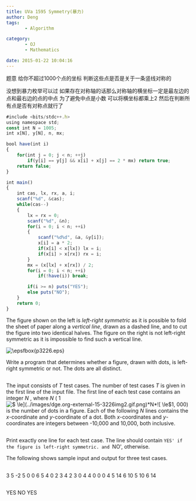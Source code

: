 ```yaml
---
title: UVa 1595 Symmetry(暴力)
author: Deng
tags: 
       - Algorithm

category: 
       - OJ
       - Mathematics

date: 2015-01-22 10:04:16
---
```

题意 给你不超过1000个点的坐标 判断这些点是否是关于一条竖线对称的

没想到暴力枚举可以过 如果存在对称轴的话那么对称轴的横坐标一定是最左边的点和最右边的点的中点 为了避免中点是小数 可以将横坐标都乘上2 然后在判断所有点是否有对称点就行了

```js 
#include <bits/stdc++.h>
using namespace std;
const int N = 1005;
int x[N], y[N], n, mx;

bool have(int i)
{
    for(int j = 0; j < n; ++j)
        if(y[i] == y[j] && x[i] + x[j] == 2 * mx) return true;
    return false;
}

int main()
{
    int cas, lx, rx, a, i;
    scanf("%d", &cas);
    while(cas--)
    {
        lx = rx = 0;
        scanf("%d", &n);
        for(i = 0; i < n; ++i)
        {
            scanf("%d%d", &a, &y[i]);
            x[i] = a * 2;
            if(x[i] < x[lx]) lx = i;
            if(x[i] > x[rx]) rx = i;
        }
        mx = (x[lx] + x[rx]) / 2;
        for(i = 0; i < n; ++i)
            if(!have(i)) break;

        if(i >= n) puts("YES");
        else puts("NO");
    }
    return 0;
}
```

The figure shown on the left is *left-right symmetric* as it is possible to fold the sheet of paper along a *vertical line*, drawn as a dashed line, and to cut the figure into two identical halves. The figure on the right is not left-right symmetric as it is impossible to find such a vertical line.

![\epsfbox{p3226.eps}](../images/dge.org-external-15-p3226.jpg.png)

Write a program that determines whether a figure, drawn with dots, is left-right symmetric or not. The dots are all distinct.

##

The input consists of *T* test cases. The number of test cases *T* is given in the first line of the input file. The first line of each test case contains an integer *N* , where *N* ( 1![$ \le$](../images/dge.org-external-15-3226img2.gif.png)*N*![$ \le$](../images/dge.org-external-15-3226img2.gif.png)1, 000) is the number of dots in a figure. Each of the following *N* lines contains the *x*-coordinate and *y*-coordinate of a dot. Both *x*-coordinates and *y*-coordinates are integers between -10,000 and 10,000, both inclusive.

##

Print exactly one line for each test case. The line should contain `YES' if the figure is left-right symmetric. and `NO', otherwise.

The following shows sample input and output for three test cases.

##

3 5 -2 5 0 0 6 5 4 0 2 3 4 2 3 0 4 4 0 0 0 4 5 14 6 10 5 10 6 14

##

YES NO YES